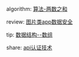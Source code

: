 


algorithm: [算法-两数之和](/algorithm/arts_week1_20190715/leetcode_1.md)  

review:  [图片类app数据安全](/review/arts_week1_20190715/readme.md)

tip:  [数据结构--数组](/tip/arts_week1_20190715/数组.md)

share: [api认证技术](/share/arts_week1_20190715/api认证技术.md)
